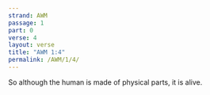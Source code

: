 ```yaml
---
strand: AWM
passage: 1
part: 0
verse: 4
layout: verse
title: "AWM 1:4"
permalink: /AWM/1/4/
---
```

So although the human is made of physical parts, it is alive.

